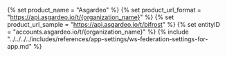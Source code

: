 {% set product_name = "Asgardeo" %}
{% set product_url_format = "https://api.asgardeo.io/t/{organization_name}" %}
{% set product_url_sample = "https://api.asgardeo.io/t/bifrost" %}
{% set entityID = "accounts.asgardeo.io/t/{organization_name}" %}
{% include "../../../../includes/references/app-settings/ws-federation-settings-for-app.md" %}

